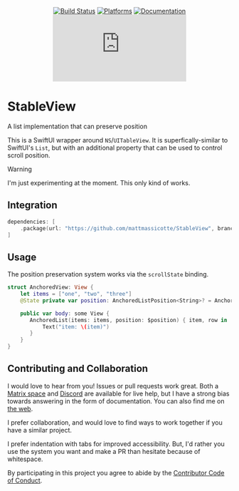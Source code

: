 <div align="center">

[![Build Status][build status badge]][build status]
[![Platforms][platforms badge]][platforms]
[![Documentation][documentation badge]][documentation]
[![Matrix][matrix badge]][matrix]

</div>

# StableView
A list implementation that can preserve position

This is a SwiftUI wrapper around `NS`/`UITableView`. It is superfically-similar to SwiftUI's `List`, but with an additional property that can be used to control scroll position.

> [!WARNING]
> I'm just experimenting at the moment. This only kind of works.

## Integration

```swift
dependencies: [
    .package(url: "https://github.com/mattmassicotte/StableView", branch: "main")
]
```

## Usage

The position preservation system works via the `scrollState` binding.

```swift
struct AnchoredView: View {
    let items = ["one", "two", "three"]
    @State private var position: AnchoredListPosition<String>? = AnchoredListPosition(item: "two")

    public var body: some View {
       AnchoredList(items: items, position: $position) { item, row in
           Text("item: \(item)")
       }
    }
}
```

## Contributing and Collaboration

I would love to hear from you! Issues or pull requests work great. Both a [Matrix space][matrix] and [Discord][discord] are available for live help, but I have a strong bias towards answering in the form of documentation. You can also find me on [the web](https://www.massicotte.org).

I prefer collaboration, and would love to find ways to work together if you have a similar project.

I prefer indentation with tabs for improved accessibility. But, I'd rather you use the system you want and make a PR than hesitate because of whitespace.

By participating in this project you agree to abide by the [Contributor Code of Conduct](CODE_OF_CONDUCT.md).

[build status]: https://github.com/ChimeHQ/StableView/actions
[build status badge]: https://github.com/ChimeHQ/StableView/workflows/CI/badge.svg
[platforms]: https://swiftpackageindex.com/ChimeHQ/StableView
[platforms badge]: https://img.shields.io/endpoint?url=https%3A%2F%2Fswiftpackageindex.com%2Fapi%2Fpackages%2Fmattmassicotte%2FStableView%2Fbadge%3Ftype%3Dplatforms
[documentation]: https://swiftpackageindex.com/mattmassicotte/StableView/main/documentation
[documentation badge]: https://img.shields.io/badge/Documentation-DocC-blue
[matrix]: https://matrix.to/#/%23chimehq%3Amatrix.org
[matrix badge]: https://img.shields.io/matrix/chimehq%3Amatrix.org?label=Matrix
[discord]: https://discord.gg/esFpX6sErJ
